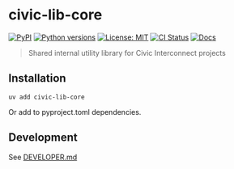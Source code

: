 # civic-lib-core

[![PyPI](https://img.shields.io/pypi/v/civic-lib-core.svg)](https://pypi.org/project/civic-lib-core/)
[![Python versions](https://img.shields.io/pypi/pyversions/civic-lib-core.svg)](https://pypi.org/project/civic-lib-core/)
[![License: MIT](https://img.shields.io/badge/license-MIT-green.svg)](https://opensource.org/licenses/MIT)
[![CI Status](https://github.com/civic-interconnect/civic-lib-core/actions/workflows/ci.yml/badge.svg)](https://github.com/civic-interconnect/civic-lib-core/actions/workflows/ci.yml)
[![Docs](https://img.shields.io/badge/docs-mkdocs--material-blue)](https://civic-interconnect.github.io/civic-lib-core/)

> Shared internal utility library for Civic Interconnect projects

## Installation

```shell
uv add civic-lib-core
```

Or add to pyproject.toml dependencies.

## Development

See [DEVELOPER.md](./DEVELOPER.md)
